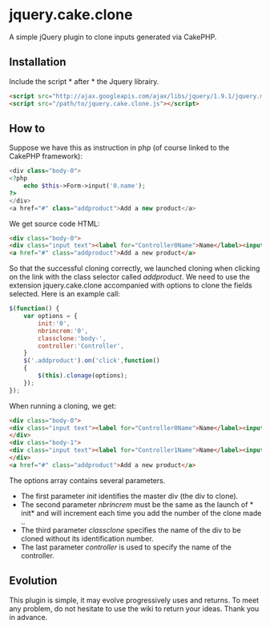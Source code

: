 # jquery.cake.clone

A simple jQuery plugin to clone inputs generated via CakePHP.

## Installation

Include the script * after * the Jquery librairy.

```html
<script src="http://ajax.googleapis.com/ajax/libs/jquery/1.9.1/jquery.min.js"></script>
<script src="/path/to/jquery.cake.clone.js"></script>

```

## How to

Suppose we have this as instruction in php (of course linked to the CakePHP framework):

```php
<div class="body-0">
<?php 
	echo $this->Form->input('0.name');
?>
</div>
<a href="#" class="addproduct">Add a new product</a>

```

We get source code HTML:

```html
<div class="body-0">
<div class="input text"><label for="Controller0Name">Name</label><input name="data[Controller][0][name]" type="text" id="Controller0Name"/></div></div>
<a href="#" class="addproduct">Add a new product</a>

```

So that the successful cloning correctly, we launched cloning when clicking on the link with the class selector called *addproduct*. We need to use the extension jquery.cake.clone accompanied with options to clone the fields selected.
Here is an example call:

```javascript
$(function() {
	var options = {
    	init:'0',
    	nbrincrem:'0',
    	classclone:'body-',
    	controller:'Controller',
  	}
	$('.addproduct').on('click',function()
	{
		$(this).clonage(options);
	});
});

```

When running a cloning, we get:
```html
<div class="body-0">
<div class="input text"><label for="Controller0Name">Name</label><input name="data[Controller][0][name]" type="text" id="0Name"/></div>
</div>
<div class="body-1">
<div class="input text"><label for="Controller1Name">Name</label><input name="data[Controller][1][name]" type="text" id="Controller1Name"/></div>
</div>
<a href="#" class="addproduct">Add a new product</a>

```

The options array contains several parameters.
* The first parameter *init* identifies the master div (the div to clone).
* The second parameter *nbrincrem* must be the same as the launch of * init* and will increment each time you add the number of the clone made​​..
* The third parameter *classclone* specifies the name of the div to be cloned without its identification number.
* The last parameter *controller* is used to specify the name of the controller.

## Evolution

This plugin is simple, it may evolve progressively uses and returns. 
To meet any problem, do not hesitate to use the wiki to return your ideas. 
Thank you in advance.
